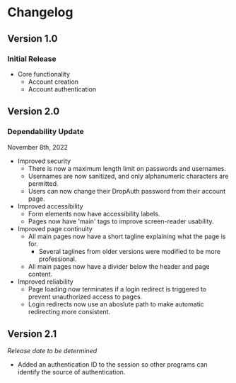 # Changelog

## Version 1.0

### Initial Release

- Core functionality
    - Account creation
    - Account authentication


## Version 2.0

### Dependability Update

November 8th, 2022

- Improved security
    - There is now a maximum length limit on passwords and usernames.
    - Usernames are now sanitized, and only alphanumeric characters are permitted.
    - Users can now change their DropAuth password from their account page.
- Improved accessibility
    - Form elements now have accessibility labels.
    - Pages now have 'main' tags to improve screen-reader usability.
- Improved page continuity
    - All main pages now have a short tagline explaining what the page is for.
        - Several taglines from older versions were modified to be more professional.
    - All main pages now have a divider below the header and page content.
- Improved reliability
    - Page loading now terminates if a login redirect is triggered to prevent unauthorized access to pages.
    - Login redirects now use an aboslute path to make automatic redirecting more consistent.


## Version 2.1

*Release date to be determined*

- Added an authentication ID to the session so other programs can identify the source of authentication.
